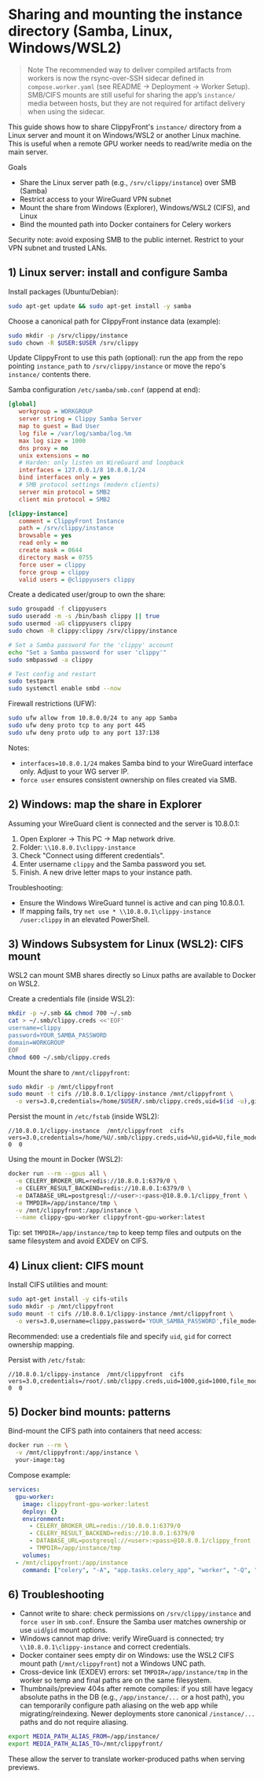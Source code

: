 # Sharing and mounting the instance directory (Samba, Linux, Windows/WSL2)

> Note
> The recommended way to deliver compiled artifacts from workers is now the rsync-over-SSH sidecar defined in `compose.worker.yaml` (see README → Deployment → Worker Setup). SMB/CIFS mounts are still useful for sharing the app’s `instance/` media between hosts, but they are not required for artifact delivery when using the sidecar.

This guide shows how to share ClippyFront's `instance/` directory from a Linux server and mount it on Windows/WSL2 or another Linux machine. This is useful when a remote GPU worker needs to read/write media on the main server.

Goals
- Share the Linux server path (e.g., `/srv/clippy/instance`) over SMB (Samba)
- Restrict access to your WireGuard VPN subnet
- Mount the share from Windows (Explorer), Windows/WSL2 (CIFS), and Linux
- Bind the mounted path into Docker containers for Celery workers

Security note: avoid exposing SMB to the public internet. Restrict to your VPN subnet and trusted LANs.

## 1) Linux server: install and configure Samba

Install packages (Ubuntu/Debian):

```bash
sudo apt-get update && sudo apt-get install -y samba
```

Choose a canonical path for ClippyFront instance data (example):

```bash
sudo mkdir -p /srv/clippy/instance
sudo chown -R $USER:$USER /srv/clippy
```

Update ClippyFront to use this path (optional): run the app from the repo pointing `instance_path` to `/srv/clippy/instance` or move the repo's `instance/` contents there.

Samba configuration `/etc/samba/smb.conf` (append at end):

```ini
[global]
   workgroup = WORKGROUP
   server string = Clippy Samba Server
   map to guest = Bad User
   log file = /var/log/samba/log.%m
   max log size = 1000
   dns proxy = no
   unix extensions = no
   # Harden: only listen on WireGuard and loopback
   interfaces = 127.0.0.1/8 10.8.0.1/24
   bind interfaces only = yes
   # SMB protocol settings (modern clients)
   server min protocol = SMB2
   client min protocol = SMB2

[clippy-instance]
   comment = ClippyFront Instance
   path = /srv/clippy/instance
   browsable = yes
   read only = no
   create mask = 0644
   directory mask = 0755
   force user = clippy
   force group = clippy
   valid users = @clippyusers clippy
```

Create a dedicated user/group to own the share:

```bash
sudo groupadd -f clippyusers
sudo useradd -m -s /bin/bash clippy || true
sudo usermod -aG clippyusers clippy
sudo chown -R clippy:clippy /srv/clippy/instance

# Set a Samba password for the 'clippy' account
echo "Set a Samba password for user 'clippy'"
sudo smbpasswd -a clippy

# Test config and restart
sudo testparm
sudo systemctl enable smbd --now
```

Firewall restrictions (UFW):

```bash
sudo ufw allow from 10.8.0.0/24 to any app Samba
sudo ufw deny proto tcp to any port 445
sudo ufw deny proto udp to any port 137:138
```

Notes:
- `interfaces=10.8.0.1/24` makes Samba bind to your WireGuard interface only. Adjust to your WG server IP.
- `force user` ensures consistent ownership on files created via SMB.

## 2) Windows: map the share in Explorer

Assuming your WireGuard client is connected and the server is 10.8.0.1:

1. Open Explorer → This PC → Map network drive.
2. Folder: `\\10.8.0.1\clippy-instance`
3. Check "Connect using different credentials".
4. Enter username `clippy` and the Samba password you set.
5. Finish. A new drive letter maps to your instance path.

Troubleshooting:
- Ensure the Windows WireGuard tunnel is active and can ping 10.8.0.1.
- If mapping fails, try `net use * \\10.8.0.1\clippy-instance /user:clippy` in an elevated PowerShell.

## 3) Windows Subsystem for Linux (WSL2): CIFS mount

WSL2 can mount SMB shares directly so Linux paths are available to Docker on WSL2.

Create a credentials file (inside WSL2):

```bash
mkdir -p ~/.smb && chmod 700 ~/.smb
cat > ~/.smb/clippy.creds <<'EOF'
username=clippy
password=YOUR_SAMBA_PASSWORD
domain=WORKGROUP
EOF
chmod 600 ~/.smb/clippy.creds
```

Mount the share to `/mnt/clippyfront`:

```bash
sudo mkdir -p /mnt/clippyfront
sudo mount -t cifs //10.8.0.1/clippy-instance /mnt/clippyfront \
  -o vers=3.0,credentials=/home/$USER/.smb/clippy.creds,uid=$(id -u),gid=$(id -g),file_mode=0644,dir_mode=0755
```

Persist the mount in `/etc/fstab` (inside WSL2):

```fstab
//10.8.0.1/clippy-instance  /mnt/clippyfront  cifs  vers=3.0,credentials=/home/%U/.smb/clippy.creds,uid=%U,gid=%U,file_mode=0644,dir_mode=0755  0  0
```

Using the mount in Docker (WSL2):

```bash
docker run --rm --gpus all \
  -e CELERY_BROKER_URL=redis://10.8.0.1:6379/0 \
  -e CELERY_RESULT_BACKEND=redis://10.8.0.1:6379/0 \
  -e DATABASE_URL=postgresql://<user>:<pass>@10.8.0.1/clippy_front \
  -e TMPDIR=/app/instance/tmp \
  -v /mnt/clippyfront:/app/instance \
  --name clippy-gpu-worker clippyfront-gpu-worker:latest
```

Tip: set `TMPDIR=/app/instance/tmp` to keep temp files and outputs on the same filesystem and avoid EXDEV on CIFS.

## 4) Linux client: CIFS mount

Install CIFS utilities and mount:

```bash
sudo apt-get install -y cifs-utils
sudo mkdir -p /mnt/clippyfront
sudo mount -t cifs //10.8.0.1/clippy-instance /mnt/clippyfront \
  -o vers=3.0,username=clippy,password='YOUR_SAMBA_PASSWORD',file_mode=0644,dir_mode=0755
```

Recommended: use a credentials file and specify `uid`, `gid` for correct ownership mapping.

Persist with `/etc/fstab`:

```fstab
//10.8.0.1/clippy-instance  /mnt/clippyfront  cifs  vers=3.0,credentials=/root/.smb/clippy.creds,uid=1000,gid=1000,file_mode=0644,dir_mode=0755  0  0
```

## 5) Docker bind mounts: patterns

Bind-mount the CIFS path into containers that need access:

```bash
docker run --rm \
  -v /mnt/clippyfront:/app/instance \
  your-image:tag
```

Compose example:

```yaml
services:
  gpu-worker:
    image: clippyfront-gpu-worker:latest
    deploy: {}
    environment:
      - CELERY_BROKER_URL=redis://10.8.0.1:6379/0
      - CELERY_RESULT_BACKEND=redis://10.8.0.1:6379/0
      - DATABASE_URL=postgresql://<user>:<pass>@10.8.0.1/clippy_front
      - TMPDIR=/app/instance/tmp
    volumes:
  - /mnt/clippyfront:/app/instance
    command: ["celery", "-A", "app.tasks.celery_app", "worker", "-Q", "gpu", "--loglevel=info"]
```

## 6) Troubleshooting

- Cannot write to share: check permissions on `/srv/clippy/instance` and `force user` in `smb.conf`. Ensure the Samba user matches ownership or use `uid`/`gid` mount options.
- Windows cannot map drive: verify WireGuard is connected; try `\\10.8.0.1\clippy-instance` and correct credentials.
- Docker container sees empty dir on Windows: use the WSL2 CIFS mount path (`/mnt/clippyfront`) not a Windows UNC path.
- Cross-device link (EXDEV) errors: set `TMPDIR=/app/instance/tmp` in the worker so temp and final paths are on the same filesystem.
- Thumbnails/preview 404s after remote compiles: if you still have legacy absolute paths in the DB (e.g., `/app/instance/...` or a host path), you can temporarily configure path aliasing on the web app while migrating/reindexing. Newer deployments store canonical `/instance/...` paths and do not require aliasing.

```bash
export MEDIA_PATH_ALIAS_FROM=/app/instance/
export MEDIA_PATH_ALIAS_TO=/mnt/clippyfront/
```

These allow the server to translate worker-produced paths when serving previews.
